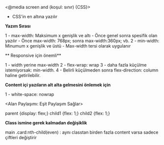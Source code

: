 <@media screen and (koşul: sınır) {CSS}>

- CSS'in en altına yazılır

**Yazım Sırası**

1 - max-width: Maksimum x genişlik ve altı - Önce genel sonra spesifik olan yazılır - Önce max-width: 768px; sonra max-width:360px; vb.
2 - min-width: Minumum x genişlik ve üstü - Max-width tersi olarak uygulanır

** Responsive için önemli**

1 - width yerine max-width
2 - flex-wrap: wrap
3 - daha fazla küçülme istemiyorsak: min-width.
4 - Belirli küçülmeden sonra flex-direction: column haline getirilebilir.

**Content içi yazıların alt alta gelmesini önlemek için**

1 - white-space: nowrap

<Alan Paylaşımı: Eşit Paylaşım Sağlar>

parent {display: flex;}
child1 {flex: 1;}
child2 {flex: 1;}

**Class ismine gerek kalmadan değişiklik**

main .card:nth-child(even) : aynı classtan birden fazla content varsa sadece çiftleri değiştirir

